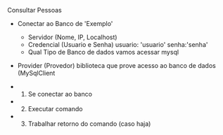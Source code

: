 Consultar Pessoas
 - Conectar ao Banco de 'Exemplo'
   - Servidor (Nome, IP, Localhost)
   - Credencial (Usuario e Senha) 
	usuario: 'usuario' 
	senha:'senha'
   - Qual Tipo de Banco de dados vamos acessar
	mysql

 - Provider (Provedor) biblioteca que prove acesso ao banco de dados (MySqlClient

 - 1. Se conectar ao banco
 - 2. Executar comando
 - 3. Trabalhar retorno do comando (caso haja)